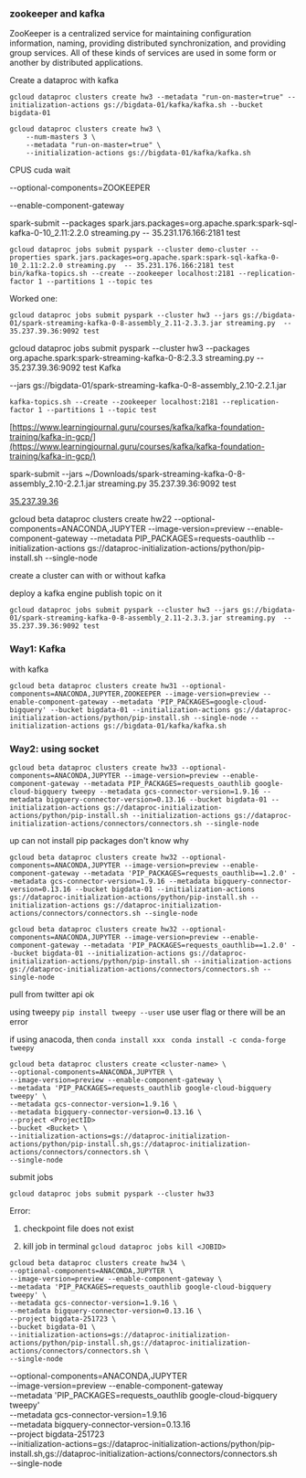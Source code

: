 ### zookeeper and kafka
ZooKeeper is a centralized service for maintaining configuration information, naming, providing distributed synchronization, and providing group services. All of these kinds of services are used in some form or another by distributed applications.


Create a dataproc with kafka
```
gcloud dataproc clusters create hw3 --metadata "run-on-master=true" --initialization-actions gs://bigdata-01/kafka/kafka.sh --bucket bigdata-01

gcloud dataproc clusters create hw3 \
    --num-masters 3 \
    --metadata "run-on-master=true" \
    --initialization-actions gs://bigdata-01/kafka/kafka.sh
```
CPUS cuda wait 

--optional-components=ZOOKEEPER

--enable-component-gateway 

spark-submit --packages spark.jars.packages=org.apache.spark:spark-sql-kafka-0-10_2.11:2.2.0 streaming.py  -- 35.231.176.166:2181 test
````
gcloud dataproc jobs submit pyspark --cluster demo-cluster --properties spark.jars.packages=org.apache.spark:spark-sql-kafka-0-10_2.11:2.2.0 streaming.py  -- 35.231.176.166:2181 test
bin/kafka-topics.sh --create --zookeeper localhost:2181 --replication-factor 1 --partitions 1 --topic tes
````
Worked one:
````
gcloud dataproc jobs submit pyspark --cluster hw3 --jars gs://bigdata-01/spark-streaming-kafka-0-8-assembly_2.11-2.3.3.jar streaming.py  -- 35.237.39.36:9092 test
````
gcloud dataproc jobs submit pyspark --cluster hw3 --packages org.apache.spark:spark-streaming-kafka-0-8:2.3.3 streaming.py  -- 35.237.39.36:9092 test
Kafka

--jars gs://bigdata-01/spark-streaming-kafka-0-8-assembly_2.10-2.2.1.jar 
````
kafka-topics.sh --create --zookeeper localhost:2181 --replication-factor 1 --partitions 1 --topic test
````

[https://www.learningjournal.guru/courses/kafka/kafka-foundation-training/kafka-in-gcp/](https://www.learningjournal.guru/courses/kafka/kafka-foundation-training/kafka-in-gcp/)

spark-submit --jars ~/Downloads/spark-streaming-kafka-0-8-assembly_2.10-2.2.1.jar streaming.py  35.237.39.36:9092 test

[35.237.39.36](https://35.237.39.36/)

gcloud beta dataproc clusters create hw22 --optional-components=ANACONDA,JUPYTER --image-version=preview --enable-component-gateway --metadata PIP_PACKAGES=requests-oauthlib --initialization-actions gs://dataproc-initialization-actions/python/pip-install.sh --single-node



create a cluster 
can with or without kafka

deploy a kafka engine
publish topic on it
```
gcloud dataproc jobs submit pyspark --cluster hw3 --jars gs://bigdata-01/spark-streaming-kafka-0-8-assembly_2.11-2.3.3.jar streaming.py  -- 35.237.39.36:9092 test
```


### Way1: Kafka
with kafka
```
gcloud beta dataproc clusters create hw31 --optional-components=ANACONDA,JUPYTER,ZOOKEEPER --image-version=preview --enable-component-gateway --metadata 'PIP_PACKAGES=google-cloud-bigquery' --bucket bigdata-01 --initialization-actions gs://dataproc-initialization-actions/python/pip-install.sh --single-node --initialization-actions gs://bigdata-01/kafka/kafka.sh
```

### Way2: using socket
```
gcloud beta dataproc clusters create hw33 --optional-components=ANACONDA,JUPYTER --image-version=preview --enable-component-gateway --metadata PIP_PACKAGES=requests_oauthlib google-cloud-bigquery tweepy --metadata gcs-connector-version=1.9.16 --metadata bigquery-connector-version=0.13.16 --bucket bigdata-01 --initialization-actions gs://dataproc-initialization-actions/python/pip-install.sh --initialization-actions gs://dataproc-initialization-actions/connectors/connectors.sh --single-node 
```
up can not install pip packages don't know why
```
gcloud beta dataproc clusters create hw32 --optional-components=ANACONDA,JUPYTER --image-version=preview --enable-component-gateway --metadata 'PIP_PACKAGES=requests_oauthlib==1.2.0' --metadata gcs-connector-version=1.9.16 --metadata bigquery-connector-version=0.13.16 --bucket bigdata-01 --initialization-actions gs://dataproc-initialization-actions/python/pip-install.sh --initialization-actions gs://dataproc-initialization-actions/connectors/connectors.sh --single-node 
```
```
gcloud beta dataproc clusters create hw32 --optional-components=ANACONDA,JUPYTER --image-version=preview --enable-component-gateway --metadata 'PIP_PACKAGES=requests_oauthlib==1.2.0' --bucket bigdata-01 --initialization-actions gs://dataproc-initialization-actions/python/pip-install.sh --initialization-actions gs://dataproc-initialization-actions/connectors/connectors.sh --single-node 
```
pull from twitter api ok

using tweepy
`pip install tweepy --user`
use user flag or there will be an error

if using anacoda,
then 
`conda install xxx `
`conda install -c conda-forge tweepy`

```
gcloud beta dataproc clusters create <cluster-name> \
--optional-components=ANACONDA,JUPYTER \
--image-version=preview --enable-component-gateway \
--metadata 'PIP_PACKAGES=requests_oauthlib google-cloud-bigquery tweepy' \
--metadata gcs-connector-version=1.9.16 \
--metadata bigquery-connector-version=0.13.16 \
--project <ProjectID>
--bucket <Bucket> \
--initialization-actions=gs://dataproc-initialization-actions/python/pip-install.sh,gs://dataproc-initialization-actions/connectors/connectors.sh \
--single-node 
```

submit jobs
```
gcloud dataproc jobs submit pyspark --cluster hw33 
```


Error:
1. checkpoint file does not exist
	
2. kill job in terminal
`gcloud dataproc jobs kill <JOBID>`


```
gcloud beta dataproc clusters create hw34 \
--optional-components=ANACONDA,JUPYTER \
--image-version=preview --enable-component-gateway \
--metadata 'PIP_PACKAGES=requests_oauthlib google-cloud-bigquery tweepy' \
--metadata gcs-connector-version=1.9.16 \
--metadata bigquery-connector-version=0.13.16 \
--project bigdata-251723 \
--bucket bigdata-01 \
--initialization-actions=gs://dataproc-initialization-actions/python/pip-install.sh,gs://dataproc-initialization-actions/connectors/connectors.sh \
--single-node
```
--optional-components=ANACONDA,JUPYTER \
--image-version=preview --enable-component-gateway \
--metadata 'PIP_PACKAGES=requests_oauthlib google-cloud-bigquery tweepy' \
--metadata gcs-connector-version=1.9.16 \
--metadata bigquery-connector-version=0.13.16 \
--project bigdata-251723 \
--initialization-actions=gs://dataproc-initialization-actions/python/pip-install.sh,gs://dataproc-initialization-actions/connectors/connectors.sh \
--single-node


<!--stackedit_data:
eyJoaXN0b3J5IjpbLTIwNTQwMDI5NzIsMjA0MjEwODkzLDIxMD
k1NzU2OTQsLTcxMjM2OTY5NSwtOTQ0MjkwMDM0LC0xNTk2NDcy
MzE3LDE2OTYxNzg4NTYsMzk0NjQwOTMyLDg1ODExNDIxNywxNz
M3ODUzNjQ2LDcwNjU3MDI3OSwxMDY3NDg1NDYyLC04MTEzMzk5
NzYsOTEyNzU3NTQ5LDE2MjY2MDAzMTUsNDE0NDI2MTYwLDcyMj
E1NTkwMiw2NDI0OTY0NzAsLTI5OTEwMDg0NywxNTMzMDY3ODgy
XX0=
-->